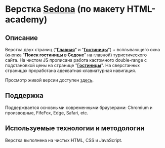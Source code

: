 # Верстка [Sedona](https://crydy.github.io/Sedona/) (по макету HTML-academy)

## Описание

Верстка двух страниц ("[**Главная**](https://crydy.github.io/Sedona)" и "[**Гостиницы**](https://crydy.github.io/Sedona/hotels.html)") + всплывающего окна (кнопка "**Поиск гостиницы в Седоне**" на главной) туристического сайта. На чистом JS прописана работа кастомного double-range с подстановкой цены на странице "[**Гостиницы**](https://crydy.github.io/Sedona/hotels.html)". На сверстанных страницах проработана адекватная клавиатурная навигация.

Просмотр живой версии доступен [здесь](https://crydy.github.io/Sedona/).

## Поддержка

Поддержвается основными современными браузерами: Chromium и производные, FifeFox, Edge, Safari, etc.

## Используемые технологии и методологии

Верстка выполнена на чистых HTML, CSS и JavaScript.